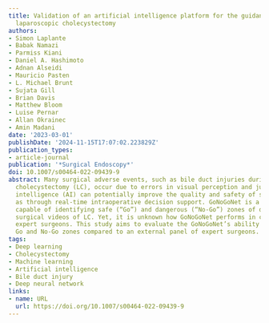 ```yaml
---
title: Validation of an artificial intelligence platform for the guidance of safe
  laparoscopic cholecystectomy
authors:
- Simon Laplante
- Babak Namazi
- Parmiss Kiani
- Daniel A. Hashimoto
- Adnan Alseidi
- Mauricio Pasten
- L. Michael Brunt
- Sujata Gill
- Brian Davis
- Matthew Bloom
- Luise Pernar
- Allan Okrainec
- Amin Madani
date: '2023-03-01'
publishDate: '2024-11-15T17:07:02.223829Z'
publication_types:
- article-journal
publication: '*Surgical Endoscopy*'
doi: 10.1007/s00464-022-09439-9
abstract: Many surgical adverse events, such as bile duct injuries during laparoscopic
  cholecystectomy (LC), occur due to errors in visual perception and judgment. Artificial
  intelligence (AI) can potentially improve the quality and safety of surgery, such
  as through real-time intraoperative decision support. GoNoGoNet is a novel AI model
  capable of identifying safe (“Go”) and dangerous (“No-Go”) zones of dissection on
  surgical videos of LC. Yet, it is unknown how GoNoGoNet performs in comparison to
  expert surgeons. This study aims to evaluate the GoNoGoNet’s ability to identify
  Go and No-Go zones compared to an external panel of expert surgeons.
tags:
- Deep learning
- Cholecystectomy
- Machine learning
- Artificial intelligence
- Bile duct injury
- Deep neural network
links:
- name: URL
  url: https://doi.org/10.1007/s00464-022-09439-9
---
```

